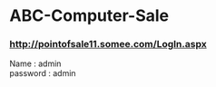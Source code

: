 # ABC-Computer-Sale


### http://pointofsale11.somee.com/LogIn.aspx

Name     : admin <br>
password : admin



